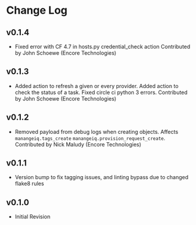# Change Log

## v0.1.4

- Fixed error with CF 4.7 in hosts.py credential_check action
  Contributed by John Schoewe (Encore Technologies)

## v0.1.3

- Added action to refresh a given or every provider.
  Added action to check the status of a task.
  Fixed circle ci python 3 errors.
  Contributed by John Schoewe (Encore Technologies)

## v0.1.2

- Removed payload from debug logs when creating objects.
  Affects `manangeiq.tags_create` `manangeiq.provision_request_create`.
  Contributed by Nick Maludy (Encore Technologies)

## v0.1.1

- Version bump to fix tagging issues, and linting bypass due to changed flake8 rules

## v0.1.0

- Initial Revision
